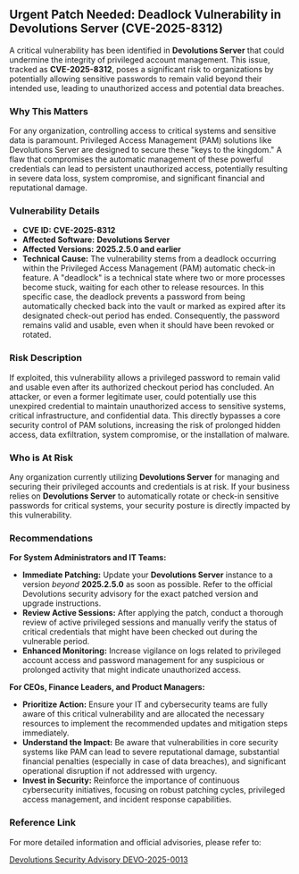 ## Urgent Patch Needed: Deadlock Vulnerability in Devolutions Server (CVE-2025-8312)

A critical vulnerability has been identified in **Devolutions Server** that could undermine the integrity of privileged account management. This issue, tracked as **CVE-2025-8312**, poses a significant risk to organizations by potentially allowing sensitive passwords to remain valid beyond their intended use, leading to unauthorized access and potential data breaches.

### Why This Matters

For any organization, controlling access to critical systems and sensitive data is paramount. Privileged Access Management (PAM) solutions like Devolutions Server are designed to secure these "keys to the kingdom." A flaw that compromises the automatic management of these powerful credentials can lead to persistent unauthorized access, potentially resulting in severe data loss, system compromise, and significant financial and reputational damage.

### Vulnerability Details

*   **CVE ID:** **CVE-2025-8312**
*   **Affected Software:** **Devolutions Server**
*   **Affected Versions:** **2025.2.5.0 and earlier**
*   **Technical Cause:** The vulnerability stems from a deadlock occurring within the Privileged Access Management (PAM) automatic check-in feature. A "deadlock" is a technical state where two or more processes become stuck, waiting for each other to release resources. In this specific case, the deadlock prevents a password from being automatically checked back into the vault or marked as expired after its designated check-out period has ended. Consequently, the password remains valid and usable, even when it should have been revoked or rotated.

### Risk Description

If exploited, this vulnerability allows a privileged password to remain valid and usable even after its authorized checkout period has concluded. An attacker, or even a former legitimate user, could potentially use this unexpired credential to maintain unauthorized access to sensitive systems, critical infrastructure, and confidential data. This directly bypasses a core security control of PAM solutions, increasing the risk of prolonged hidden access, data exfiltration, system compromise, or the installation of malware.

### Who is At Risk

Any organization currently utilizing **Devolutions Server** for managing and securing their privileged accounts and credentials is at risk. If your business relies on **Devolutions Server** to automatically rotate or check-in sensitive passwords for critical systems, your security posture is directly impacted by this vulnerability.

### Recommendations

**For System Administrators and IT Teams:**

*   **Immediate Patching:** Update your **Devolutions Server** instance to a version *beyond* **2025.2.5.0** as soon as possible. Refer to the official Devolutions security advisory for the exact patched version and upgrade instructions.
*   **Review Active Sessions:** After applying the patch, conduct a thorough review of active privileged sessions and manually verify the status of critical credentials that might have been checked out during the vulnerable period.
*   **Enhanced Monitoring:** Increase vigilance on logs related to privileged account access and password management for any suspicious or prolonged activity that might indicate unauthorized access.

**For CEOs, Finance Leaders, and Product Managers:**

*   **Prioritize Action:** Ensure your IT and cybersecurity teams are fully aware of this critical vulnerability and are allocated the necessary resources to implement the recommended updates and mitigation steps immediately.
*   **Understand the Impact:** Be aware that vulnerabilities in core security systems like PAM can lead to severe reputational damage, substantial financial penalties (especially in case of data breaches), and significant operational disruption if not addressed with urgency.
*   **Invest in Security:** Reinforce the importance of continuous cybersecurity initiatives, focusing on robust patching cycles, privileged access management, and incident response capabilities.

### Reference Link

For more detailed information and official advisories, please refer to:

[Devolutions Security Advisory DEVO-2025-0013](https://devolutions.net/security/advisories/DEVO-2025-0013/)